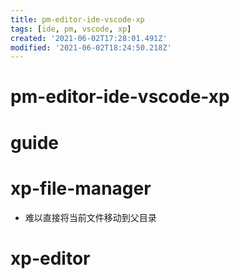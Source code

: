 ```yaml
---
title: pm-editor-ide-vscode-xp
tags: [ide, pm, vscode, xp]
created: '2021-06-02T17:28:01.491Z'
modified: '2021-06-02T18:24:50.218Z'
---
```


# pm-editor-ide-vscode-xp

# guide

# xp-file-manager

- 难以直接将当前文件移动到父目录

# xp-editor
